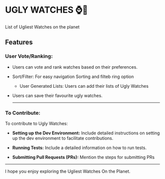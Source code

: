# UGLY WATCHES ⌚🤢

List of Ugliest Watches on the planet

## Features

### User Vote/Ranking:

- Users can vote and rank watches based on their preferences.

- Sort/Filter:
  For easy navigation Sorting and filteb ring option
  - User Generated Lists:
    Users can add their lists of Ugly Watches
- Users can save their favourite ugly watches.

  ***

### To Contribute:

To contribute to Ugly Watches:

- **Setting up the Dev Environment:**
  Include detailed instructions on setting up the dev environment to facilitate contributions.

- **Running Tests:**
  Include a detailed information on how to run tests.

- **Submitting Pull Requests (PRs):**
  Mention the steps for submitting PRs

---

I hope you enjoy exploring the Ugliest Watches On the Planet.
